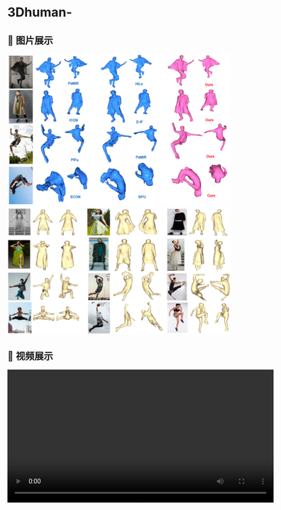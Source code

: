 # 3Dhuman-
## 📸 图片展示
![Image 1](comparsion.PNG)
![Image 2](pose.PNG)
## 🎥 视频展示

<video src="https://github.com/user-attachments/assets/7d12b9fc-1313-44d2-92ca-7f1271ef3d80" width="600" controls></video>
